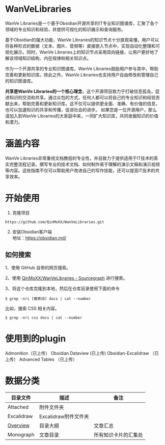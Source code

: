 # WanVeLibraries
WanVe Libraries是一个基于Obsidian开源共享的IT专业知识图谱库，汇聚了各个领域的专业知识和经验，并提供可视化的知识展示和查询服务。

基于Obsidian的强大功能，WanVe Libraries的知识节点十分直观易懂，用户可以将各种形式的数据（文本、图片、音频等）直接嵌入节点中，实现自动化整理和可视化展示。同时，WanVe Libraries上的知识节点采用双向链接，让用户更好地了解该领域知识结构、内在规律和相关知识点。

作为一个开源共享的专业知识图谱库，WanVe Libraries鼓励用户参与其中，帮助完善和更新知识库。除此之外，WanVe Libraries也支持用户自由修改和管理自己的知识图谱库。

**共享是WanVe Libraries的一个核心理念**，这个开源项目致力于打破信息孤岛，促进知识的交流和共享。通过众包的方式，任何人都可以将自己的专业知识和经验贡献出来，帮助完善和更新知识库。这不仅可以提供更全面、准确、有价值的信息，也可以加速知识的共享和传播，促进社会的进步。
如果您是一位开源用户，那么请加入到WanVe Libraries的大家庭中来，一同扩大知识库，共同发掘知识的价值和潜力。

# 涵盖内容
WanVe Libraries非常重视文档教程的专业性，并且致力于提供适用于IT技术的真实完整流程记录。撰写专业的技术文档、如何制作易于理解的演示文稿和演示视频等内容。这些指南不仅可以帮助用户改进自己的写作技能，还可以提高IT技术的共享效率。

# 开始使用

1. 克隆项目
```
https://github.com/QinMoXX/WanVeLibraries.git
```

2. 安装Obsidian客户端  
地址：https://obsidian.md/

## 如何搜索
1、使用 GitHub 自带的网页搜索。

2、使用 [QinMoXX/WanVeLibraries - Sourcegraph](https://sourcegraph.com/github.com/QinMoXX/WanVeLibraries) 进行搜索。

3、将这个仓库克隆到本地，然后在仓库目录使用下面的命令
```
$ grep -nri [搜索词] docs | cat --number
```

比如，搜索 CSS 相关内容。

```
$ grep -nri css docs | cat --number
```


# 使用到的plugin
Admonition（已上传）
Obsidian Dataview  (已上传)
Obsidian-Excalidraw （已上传）
Advanced Tables （已上传）

# 数据分类

| 目录文件   | 描述                 | 备注                 |
| ---------- | -------------------- | -------------------- |
| Attached   | 附件文件夹           |                      |
| Excalidraw | Excalidraw附件文件夹 |                      |
| [Overview](Overview)   | 目录大纲             | 文章汇总             |
| Monograph  | 文章目录             | 所有知识卡片的汇集处 | 
